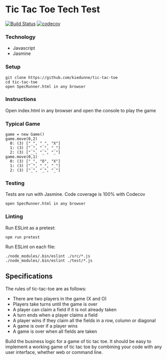 # Tic Tac Toe Tech Test

[![Build Status](https://travis-ci.org/kiedunne/tic-tac-toe.svg?branch=master)](https://travis-ci.org/kiedunne/tic-tac-toe)
[![codecov](https://codecov.io/gh/kiedunne/tic-tac-toe/branch/master/graph/badge.svg)](https://codecov.io/gh/kiedunne/tic-tac-toe)

### Technology

* Javascript
* Jasmine

### Setup

```
git clone https://github.com/kiedunne/tic-tac-toe
cd tic-tac-toe
open SpecRunner.html in any browser
```

### Instructions
Open index.html in any browser and open the console to play the game

### Typical Game
```
game = new Game()
game.move(0,2)
  0: (3) ["_", "_", "X"]
  1: (3) ["_", "_", "_"]
  2: (3) ["_", "_", "_"]
game.move(0,1)  
  0: (3) ["_", "O", "X"]
  1: (3) ["_", "_", "_"]
  2: (3) ["_", "_", "_"]
```

### Testing

Tests are run with Jasmine. Code coverage is 100% with Codecov
```
open SpecRunner.html in any browser
```

### Linting

Run ESLint as a pretest:
```
npm run pretest
```
Run ESLint on each file:
```
./node_modules/.bin/eslint ./src/*.js
./node_modules/.bin/eslint ./test/*.js
```

## Specifications

The rules of tic-tac-toe are as follows:

* There are two players in the game (X and O)
* Players take turns until the game is over
* A player can claim a field if it is not already taken
* A turn ends when a player claims a field
* A player wins if they claim all the fields in a row, column or diagonal
* A game is over if a player wins
* A game is over when all fields are taken

Build the business logic for a game of tic tac toe. It should be easy to implement a working game of tic tac toe by combining your code with any user interface, whether web or command line.
